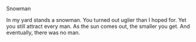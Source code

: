 Snowman

In my yard stands a snowman.
You turned out uglier than I hoped for.
Yet you still attract every man.
As the sun comes out, the smaller you get.
And eventually, there was no man.
